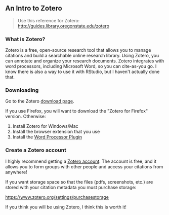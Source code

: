 ## An Intro to Zotero

> Use this reference for Zotero: http://guides.library.oregonstate.edu/zotero


### What is Zotero?
Zotero is a free, open-source research tool that allows you to manage citations and build a searchable online research library.  Using Zotero, you can annotate and organize your research documents.  Zotero integrates with word processors, including Microsoft Word, so you can cite-as-you go.  I know there is also a way to use it with RStudio, but I haven't actually done that.

### Downloading

Go to the Zotero [download page](https://www.zotero.org/download/).

If you use Firefox, you will want to download the "Zotero for Firefox" version.  Otherwise:

1. Install Zotero for Windows/Mac
2. Install the browser extension that you use
3. Install the [Word Processor Plugin](https://www.zotero.org/support/word_processor_plugin_installation)


### Create a Zotero account

I highly recommend getting a [Zotero account](https://www.zotero.org/user/register).  The account is free, and it allows you to form groups with other people and access your citations from anywhere!

If you want storage space so that the files (pdfs, screenshots, etc.) are stored with your citation metadata you must purchase storage:

https://www.zotero.org/settings/purchasestorage

If you think you will be using Zotero, I think this is worth it!

